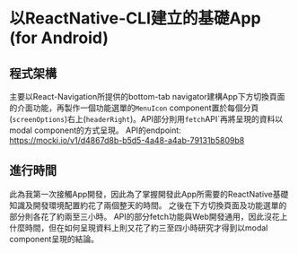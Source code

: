 # 以ReactNative-CLI建立的基礎App (for Android)

## 程式架構

主要以React-Navigation所提供的bottom-tab navigator建構App下方切換頁面的介面功能，再製作一個功能選單的`MenuIcon` component置於每個分頁(`screenOptions`)右上(`headerRight`)。API部分則用`fetch`API`再將呈現的資料以modal component的方式呈現。
API的endpoint: https://mocki.io/v1/d4867d8b-b5d5-4a48-a4ab-79131b5809b8


## 進行時間

此為我第一次接觸App開發，因此為了掌握開發此App所需要的ReactNative基礎知識及開發環境配置約花了兩個整天的時間。
之後在下方切換頁面及功能選單的部分則各花了約兩至三小時。
API的部分fetch功能與Web開發通用，因此沒花上什麼時間，但在如何呈現資料上則又花了約三至四小時研究才得到以modal component呈現的結論。

